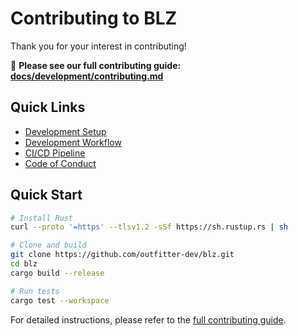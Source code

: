 # Contributing to BLZ

Thank you for your interest in contributing! 

📖 **Please see our full contributing guide: [docs/development/contributing.md](./docs/development/contributing.md)**

## Quick Links

- [Development Setup](./docs/development/contributing.md#development-environment)
- [Development Workflow](./docs/development/workflow.md)
- [CI/CD Pipeline](./docs/development/ci_cd.md)
- [Code of Conduct](./docs/development/contributing.md#code-of-conduct)

## Quick Start

```bash
# Install Rust
curl --proto '=https' --tlsv1.2 -sSf https://sh.rustup.rs | sh

# Clone and build
git clone https://github.com/outfitter-dev/blz.git
cd blz
cargo build --release

# Run tests
cargo test --workspace
```

For detailed instructions, please refer to the [full contributing guide](./docs/development/contributing.md).